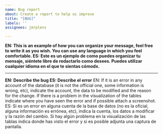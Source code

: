 ```yaml
---
name: Bug report
about: Create a report to help us improve
title: "[BUG]"
labels: ''
assignees: jmrplens

---
```


**EN: This is an example of how you can organize your message, feel free to write it as you wish. You can use any language in which you feel comfortable.
ES: Este es un ejemplo de como puedes organizar tu mensaje, siéntete libre de redactarlo como desees. Puedes utilizar cualquier idioma en el que te sientas cómodx.**

---


**EN: Describe the bug
ES: Describe el error**
EN: If it is an error in any account of the database (it is not the official one, some information is wrong, etc), indicate the account, the data to be modified and the reason for the change. If there is a problem in the visualization of the tables indicate where you have seen the error and if possible attach a screenshot.
ES: Si es un error en alguna cuenta de la base de datos (no es la oficial, alguna información es errónea, etc), indica la cuenta, los datos a modificar y la razón del cambio. Si hay algún problema en la visualización de las tablas indica donde has visto el error y si es posible adjunta una captura de pantalla.
